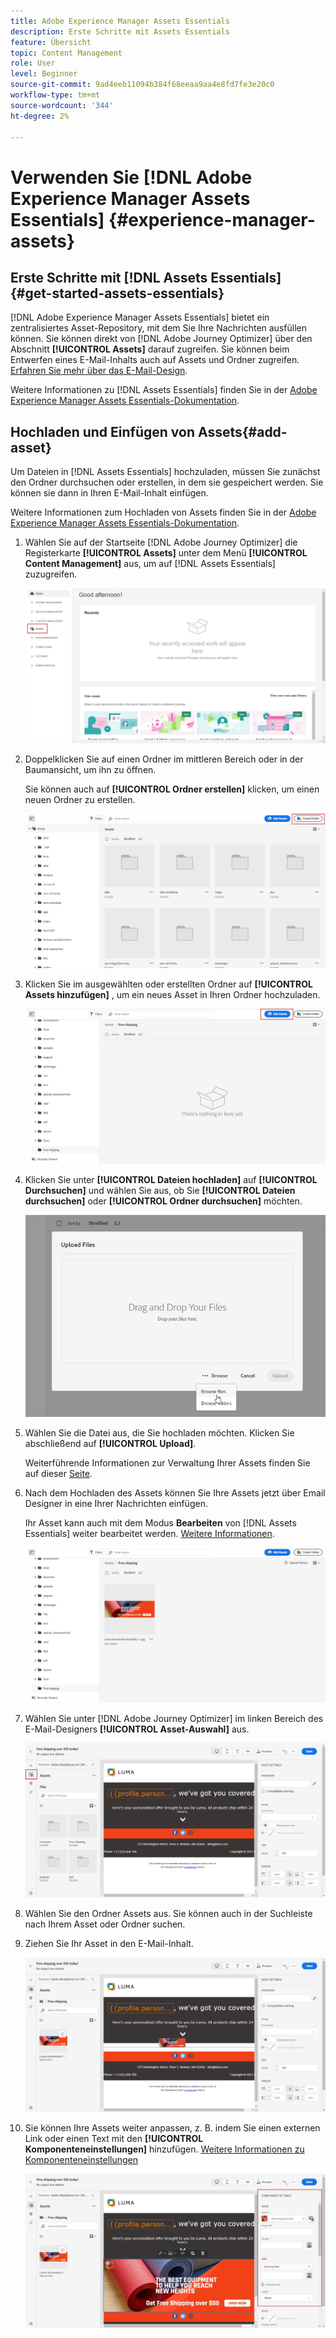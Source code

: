 ```yaml
---
title: Adobe Experience Manager Assets Essentials
description: Erste Schritte mit Assets Essentials
feature: Übersicht
topic: Content Management
role: User
level: Beginner
source-git-commit: 9ad4eeb11094b384f68eeaa9aa4e8fd7fe3e20c0
workflow-type: tm+mt
source-wordcount: '344'
ht-degree: 2%

---
```


# Verwenden Sie [!DNL Adobe Experience Manager Assets Essentials]  {#experience-manager-assets}

## Erste Schritte mit [!DNL Assets Essentials] {#get-started-assets-essentials}

[!DNL Adobe Experience Manager Assets Essentials] bietet ein zentralisiertes Asset-Repository, mit dem Sie Ihre Nachrichten ausfüllen können. Sie können direkt von [!DNL Adobe Journey Optimizer] über den Abschnitt **[!UICONTROL Assets]** darauf zugreifen. Sie können beim Entwerfen eines E-Mail-Inhalts auch auf Assets und Ordner zugreifen. [Erfahren Sie mehr über das E-Mail-Design](design-emails.md).

Weitere Informationen zu [!DNL Assets Essentials] finden Sie in der [Adobe Experience Manager Assets Essentials-Dokumentation](https://experienceleague.adobe.com/docs/experience-manager-assets-essentials/help/introduction.html).

## Hochladen und Einfügen von Assets{#add-asset}

Um Dateien in [!DNL Assets Essentials] hochzuladen, müssen Sie zunächst den Ordner durchsuchen oder erstellen, in dem sie gespeichert werden. Sie können sie dann in Ihren E-Mail-Inhalt einfügen.

Weitere Informationen zum Hochladen von Assets finden Sie in der [Adobe Experience Manager Assets Essentials-Dokumentation](https://experienceleague.adobe.com/docs/experience-manager-assets-essentials/help/add-delete-assets.html).

1. Wählen Sie auf der Startseite [!DNL Adobe Journey Optimizer] die Registerkarte **[!UICONTROL Assets]** unter dem Menü **[!UICONTROL Content Management]** aus, um auf [!DNL Assets Essentials] zuzugreifen.

   ![](assets/media_library_1.png)

1. Doppelklicken Sie auf einen Ordner im mittleren Bereich oder in der Baumansicht, um ihn zu öffnen.

   Sie können auch auf **[!UICONTROL Ordner erstellen]** klicken, um einen neuen Ordner zu erstellen.

   ![](assets/media_library_8.png)

1. Klicken Sie im ausgewählten oder erstellten Ordner auf **[!UICONTROL Assets hinzufügen]** , um ein neues Asset in Ihren Ordner hochzuladen.

   ![](assets/media_library_2.png)

1. Klicken Sie unter **[!UICONTROL Dateien hochladen]** auf **[!UICONTROL Durchsuchen]** und wählen Sie aus, ob Sie **[!UICONTROL Dateien durchsuchen]** oder **[!UICONTROL Ordner durchsuchen]** möchten.

   ![](assets/media_library_3.png)

1. Wählen Sie die Datei aus, die Sie hochladen möchten. Klicken Sie abschließend auf **[!UICONTROL Upload]**.

   Weiterführende Informationen zur Verwaltung Ihrer Assets finden Sie auf dieser [Seite](https://experienceleague.adobe.com/docs/experience-manager-assets-essentials/help/manage-organize.html?lang=en).

1. Nach dem Hochladen des Assets können Sie Ihre Assets jetzt über Email Designer in eine Ihrer Nachrichten einfügen.

   Ihr Asset kann auch mit dem Modus **Bearbeiten** von [!DNL Assets Essentials] weiter bearbeitet werden. [Weitere Informationen](https://experienceleague.adobe.com/docs/experience-manager-assets-essentials/help/edit-images.html).

   ![](assets/media_library_12.png)

1. Wählen Sie unter [!DNL Adobe Journey Optimizer] im linken Bereich des E-Mail-Designers **[!UICONTROL Asset-Auswahl]** aus.

   ![](assets/media_library_5.png)

1. Wählen Sie den Ordner Assets aus. Sie können auch in der Suchleiste nach Ihrem Asset oder Ordner suchen.

1. Ziehen Sie Ihr Asset in den E-Mail-Inhalt.

   ![](assets/media_library_6.png)

1. Sie können Ihre Assets weiter anpassen, z. B. indem Sie einen externen Link oder einen Text mit den **[!UICONTROL Komponenteneinstellungen]** hinzufügen. [Weitere Informationen zu Komponenteneinstellungen](content-components.md)

   ![](assets/media_library_13.png)

